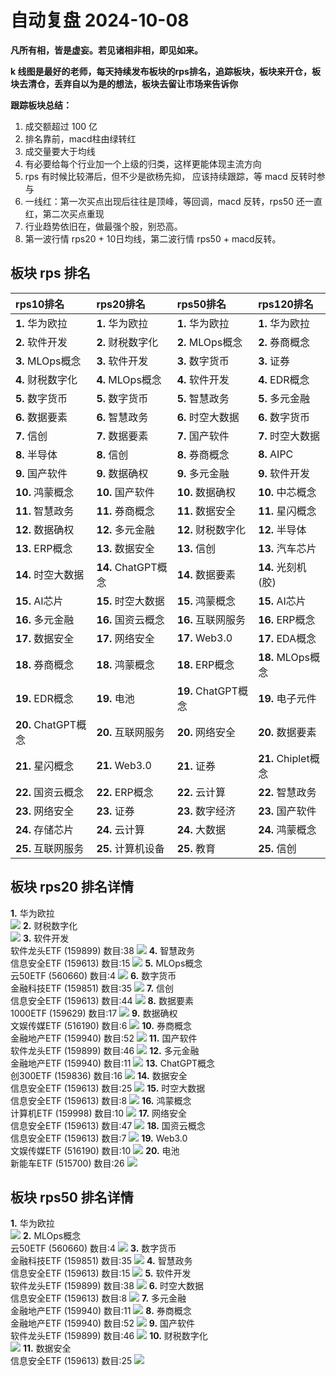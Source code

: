 # 自动复盘 2024-10-08

**凡所有相，皆是虚妄。若见诸相非相，即见如来。**

**k 线图是最好的老师，每天持续发布板块的rps排名，追踪板块，板块来开仓，板块去清仓，丢弃自以为是的想法，板块去留让市场来告诉你**
        
**跟踪板块总结：**
1. 成交额超过 100 亿
2. 排名靠前，macd柱由绿转红
3. 成交量要大于均线
4. 有必要给每个行业加一个上级的归类，这样更能体现主流方向
5. rps 有时候比较滞后，但不少是欲杨先抑， 应该持续跟踪，等 macd 反转时参与
6. 一线红：第一次买点出现后往往是顶峰，等回调，macd 反转，rps50 还一直红，第二次买点重现
7. 行业趋势依旧在，做最强个股，别恐高。
8. 第一波行情 rps20 + 10日均线，第二波行情 rps50 + macd反转。
        
## 板块 rps 排名
| rps10排名           | rps20排名           | rps50排名           | rps120排名          |
|:--------------------|:--------------------|:--------------------|:--------------------|
| **1.** 华为欧拉     | **1.** 华为欧拉     | **1.** 华为欧拉     | **1.** 华为欧拉     |
| **2.** 软件开发     | **2.** 财税数字化   | **2.** MLOps概念    | **2.** 券商概念     |
| **3.** MLOps概念    | **3.** 软件开发     | **3.** 数字货币     | **3.** 证券         |
| **4.** 财税数字化   | **4.** MLOps概念    | **4.** 软件开发     | **4.** EDR概念      |
| **5.** 数字货币     | **5.** 数字货币     | **5.** 智慧政务     | **5.** 多元金融     |
| **6.** 数据要素     | **6.** 智慧政务     | **6.** 时空大数据   | **6.** 数字货币     |
| **7.** 信创         | **7.** 数据要素     | **7.** 国产软件     | **7.** 时空大数据   |
| **8.** 半导体       | **8.** 信创         | **8.** 券商概念     | **8.** AIPC         |
| **9.** 国产软件     | **9.** 数据确权     | **9.** 多元金融     | **9.** 软件开发     |
| **10.** 鸿蒙概念    | **10.** 国产软件    | **10.** 数据确权    | **10.** 中芯概念    |
| **11.** 智慧政务    | **11.** 券商概念    | **11.** 数据安全    | **11.** 星闪概念    |
| **12.** 数据确权    | **12.** 多元金融    | **12.** 财税数字化  | **12.** 半导体      |
| **13.** ERP概念     | **13.** 数据安全    | **13.** 信创        | **13.** 汽车芯片    |
| **14.** 时空大数据  | **14.** ChatGPT概念 | **14.** 数据要素    | **14.** 光刻机(胶)  |
| **15.** AI芯片      | **15.** 时空大数据  | **15.** 鸿蒙概念    | **15.** AI芯片      |
| **16.** 多元金融    | **16.** 国资云概念  | **16.** 互联网服务  | **16.** ERP概念     |
| **17.** 数据安全    | **17.** 网络安全    | **17.** Web3.0      | **17.** EDA概念     |
| **18.** 券商概念    | **18.** 鸿蒙概念    | **18.** ERP概念     | **18.** MLOps概念   |
| **19.** EDR概念     | **19.** 电池        | **19.** ChatGPT概念 | **19.** 电子元件    |
| **20.** ChatGPT概念 | **20.** 互联网服务  | **20.** 网络安全    | **20.** 数据要素    |
| **21.** 星闪概念    | **21.** Web3.0      | **21.** 证券        | **21.** Chiplet概念 |
| **22.** 国资云概念  | **22.** ERP概念     | **22.** 云计算      | **22.** 智慧政务    |
| **23.** 网络安全    | **23.** 证券        | **23.** 数字经济    | **23.** 国产软件    |
| **24.** 存储芯片    | **24.** 云计算      | **24.** 大数据      | **24.** 鸿蒙概念    |
| **25.** 互联网服务  | **25.** 计算机设备  | **25.** 教育        | **25.** 信创        |
## 板块 rps20 排名详情
**1.** 华为欧拉<br/>
 ![](https://sykent-blog-image.oss-cn-beijing.aliyuncs.com/quant/image/2024/10/1728374662570-tmp.jpg)
**2.** 财税数字化<br/>
 ![](https://sykent-blog-image.oss-cn-beijing.aliyuncs.com/quant/image/2024/10/1728374663785-tmp.jpg)
**3.** 软件开发<br/>软件龙头ETF (159899) 数目:38
 ![](https://sykent-blog-image.oss-cn-beijing.aliyuncs.com/quant/image/2024/10/1728374664823-tmp.jpg)
**4.** 智慧政务<br/>信息安全ETF (159613) 数目:15
 ![](https://sykent-blog-image.oss-cn-beijing.aliyuncs.com/quant/image/2024/10/1728374665771-tmp.jpg)
**5.** MLOps概念<br/>云50ETF (560660) 数目:4
 ![](https://sykent-blog-image.oss-cn-beijing.aliyuncs.com/quant/image/2024/10/1728374666842-tmp.jpg)
**6.** 数字货币<br/>金融科技ETF (159851) 数目:35
 ![](https://sykent-blog-image.oss-cn-beijing.aliyuncs.com/quant/image/2024/10/1728374667806-tmp.jpg)
**7.** 信创<br/>信息安全ETF (159613) 数目:44
 ![](https://sykent-blog-image.oss-cn-beijing.aliyuncs.com/quant/image/2024/10/1728374668836-tmp.jpg)
**8.** 数据要素<br/>1000ETF (159629) 数目:17
 ![](https://sykent-blog-image.oss-cn-beijing.aliyuncs.com/quant/image/2024/10/1728374669871-tmp.jpg)
**9.** 数据确权<br/>文娱传媒ETF (516190) 数目:6
 ![](https://sykent-blog-image.oss-cn-beijing.aliyuncs.com/quant/image/2024/10/1728374671003-tmp.jpg)
**10.** 券商概念<br/>金融地产ETF (159940) 数目:52
 ![](https://sykent-blog-image.oss-cn-beijing.aliyuncs.com/quant/image/2024/10/1728374671971-tmp.jpg)
**11.** 国产软件<br/>软件龙头ETF (159899) 数目:46
 ![](https://sykent-blog-image.oss-cn-beijing.aliyuncs.com/quant/image/2024/10/1728374672887-tmp.jpg)
**12.** 多元金融<br/>金融地产ETF (159940) 数目:11
 ![](https://sykent-blog-image.oss-cn-beijing.aliyuncs.com/quant/image/2024/10/1728374673901-tmp.jpg)
**13.** ChatGPT概念<br/>创300ETF (159836) 数目:16
 ![](https://sykent-blog-image.oss-cn-beijing.aliyuncs.com/quant/image/2024/10/1728374674889-tmp.jpg)
**14.** 数据安全<br/>信息安全ETF (159613) 数目:25
 ![](https://sykent-blog-image.oss-cn-beijing.aliyuncs.com/quant/image/2024/10/1728374675837-tmp.jpg)
**15.** 时空大数据<br/>信息安全ETF (159613) 数目:8
 ![](https://sykent-blog-image.oss-cn-beijing.aliyuncs.com/quant/image/2024/10/1728374676754-tmp.jpg)
**16.** 鸿蒙概念<br/>计算机ETF (159998) 数目:10
 ![](https://sykent-blog-image.oss-cn-beijing.aliyuncs.com/quant/image/2024/10/1728374677800-tmp.jpg)
**17.** 网络安全<br/>信息安全ETF (159613) 数目:47
 ![](https://sykent-blog-image.oss-cn-beijing.aliyuncs.com/quant/image/2024/10/1728374678721-tmp.jpg)
**18.** 国资云概念<br/>信息安全ETF (159613) 数目:7
 ![](https://sykent-blog-image.oss-cn-beijing.aliyuncs.com/quant/image/2024/10/1728374679636-tmp.jpg)
**19.** Web3.0<br/>文娱传媒ETF (516190) 数目:10
 ![](https://sykent-blog-image.oss-cn-beijing.aliyuncs.com/quant/image/2024/10/1728374680632-tmp.jpg)
**20.** 电池<br/>新能车ETF (515700) 数目:26
 ![](https://sykent-blog-image.oss-cn-beijing.aliyuncs.com/quant/image/2024/10/1728374681521-tmp.jpg)

## 板块 rps50 排名详情
**1.** 华为欧拉<br/>
 ![](https://sykent-blog-image.oss-cn-beijing.aliyuncs.com/quant/image/2024/10/1728374682505-tmp.jpg)
**2.** MLOps概念<br/>云50ETF (560660) 数目:4
 ![](https://sykent-blog-image.oss-cn-beijing.aliyuncs.com/quant/image/2024/10/1728374683451-tmp.jpg)
**3.** 数字货币<br/>金融科技ETF (159851) 数目:35
 ![](https://sykent-blog-image.oss-cn-beijing.aliyuncs.com/quant/image/2024/10/1728374684336-tmp.jpg)
**4.** 智慧政务<br/>信息安全ETF (159613) 数目:15
 ![](https://sykent-blog-image.oss-cn-beijing.aliyuncs.com/quant/image/2024/10/1728374685335-tmp.jpg)
**5.** 软件开发<br/>软件龙头ETF (159899) 数目:38
 ![](https://sykent-blog-image.oss-cn-beijing.aliyuncs.com/quant/image/2024/10/1728374686220-tmp.jpg)
**6.** 时空大数据<br/>信息安全ETF (159613) 数目:8
 ![](https://sykent-blog-image.oss-cn-beijing.aliyuncs.com/quant/image/2024/10/1728374687170-tmp.jpg)
**7.** 多元金融<br/>金融地产ETF (159940) 数目:11
 ![](https://sykent-blog-image.oss-cn-beijing.aliyuncs.com/quant/image/2024/10/1728374688103-tmp.jpg)
**8.** 券商概念<br/>金融地产ETF (159940) 数目:52
 ![](https://sykent-blog-image.oss-cn-beijing.aliyuncs.com/quant/image/2024/10/1728374689052-tmp.jpg)
**9.** 国产软件<br/>软件龙头ETF (159899) 数目:46
 ![](https://sykent-blog-image.oss-cn-beijing.aliyuncs.com/quant/image/2024/10/1728374689953-tmp.jpg)
**10.** 财税数字化<br/>
 ![](https://sykent-blog-image.oss-cn-beijing.aliyuncs.com/quant/image/2024/10/1728374690546-tmp.jpg)
**11.** 数据安全<br/>信息安全ETF (159613) 数目:25
 ![](https://sykent-blog-image.oss-cn-beijing.aliyuncs.com/quant/image/2024/10/1728374691353-tmp.jpg)
